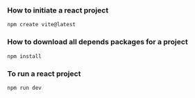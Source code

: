 ### How to initiate a react project ###
```
npm create vite@latest
```

### How to download all depends packages for a project ###
```
npm install
```

### To run a react project ###
```
npm run dev
```